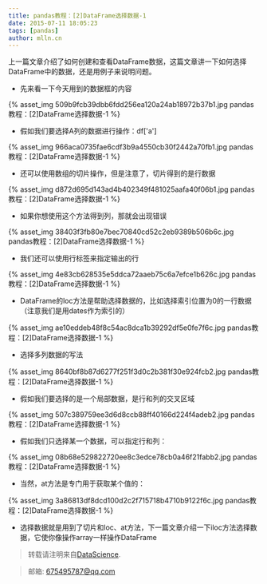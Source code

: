 ```yaml
---
title: pandas教程：[2]DataFrame选择数据-1
date: 2015-07-11 18:05:23
tags: [pandas]
author: mlln.cn
---
```

上一篇文章介绍了如何创建和查看DataFrame数据，这篇文章讲一下如何选择DataFrame中的数据，还是用例子来说明问题。

- 先来看一下今天用到的数据框的内容

{% asset_img 509b9fcb39dbb6fdd256ea120a24ab18972b37b1.jpg pandas教程：[2]DataFrame选择数据-1 %}

- 假如我们要选择A列的数据进行操作：df['a']

{% asset_img 966aca0735fae6cdf3b9a4550cb30f2442a70fb1.jpg pandas教程：[2]DataFrame选择数据-1 %}

- 还可以使用数组的切片操作，但是注意了，切片得到的是行数据

{% asset_img d872d695d143ad4b402349f481025aafa40f06b1.jpg pandas教程：[2]DataFrame选择数据-1 %}

- 如果你想使用这个方法得到列，那就会出现错误

{% asset_img 38403f3fb80e7bec70840cd52c2eb9389b506b6c.jpg pandas教程：[2]DataFrame选择数据-1 %}

- 我们还可以使用行标签来指定输出的行

{% asset_img 4e83cb628535e5ddca72aaeb75c6a7efce1b626c.jpg pandas教程：[2]DataFrame选择数据-1 %}

- DataFrame的loc方法是帮助选择数据的，比如选择索引位置为0的一行数据（注意我们是用dates作为索引的）

{% asset_img ae10eddeb48f8c54ac8dca1b39292df5e0fe7f6c.jpg pandas教程：[2]DataFrame选择数据-1 %}

- 选择多列数据的写法

{% asset_img 8640bf8b87d6277f251f3d0c2b381f30e924fcb2.jpg pandas教程：[2]DataFrame选择数据-1 %}

- 假如我们要选择的是一个局部数据，是行和列的交叉区域

{% asset_img 507c389759ee3d6d8ccb88ff40166d224f4adeb2.jpg pandas教程：[2]DataFrame选择数据-1 %}

- 假如我们只选择某一个数据，可以指定行和列：

{% asset_img 08b68e529822720ee8c3edce78cb0a46f21fabb2.jpg pandas教程：[2]DataFrame选择数据-1 %}

- 当然，at方法是专门用于获取某个值的：

{% asset_img 3a86813df8dcd100d2c2f715718b4710b9122f6c.jpg pandas教程：[2]DataFrame选择数据-1 %}

- 选择数据就是用到了切片和loc、at方法，下一篇文章介绍一下iloc方法选择数据，它使你像操作array一样操作DataFrame

> 转载请注明来自[DataScience](http://mlln.cn).

> 邮箱: 675495787@qq.com 
